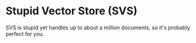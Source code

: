 # Stupid Vector Store (SVS)

SVS is stupid yet handles up to about a million documents, so it's probably perfect for you.
